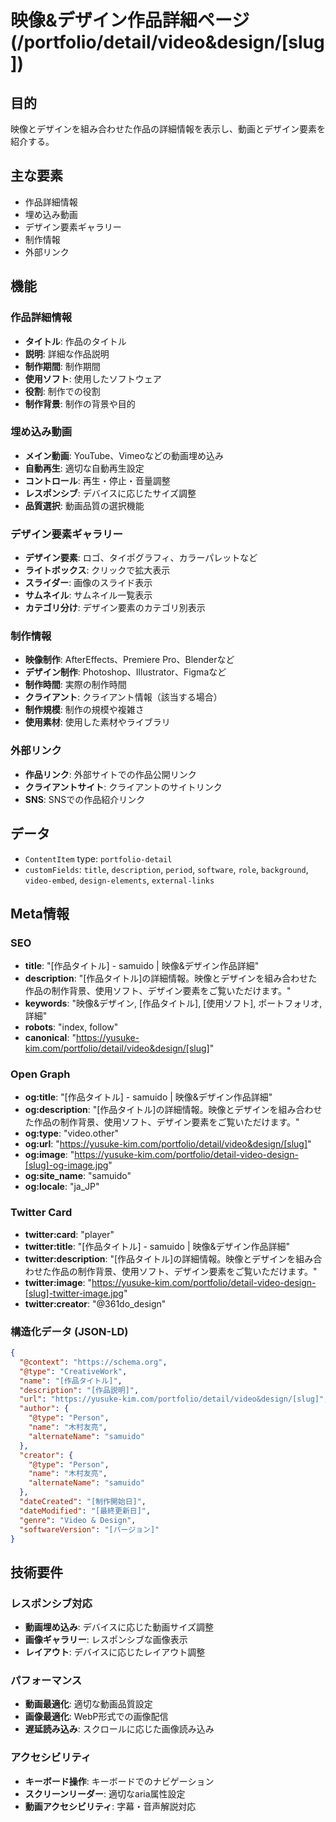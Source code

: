 # 映像&デザイン作品詳細ページ (/portfolio/detail/video&design/[slug])

## 目的

映像とデザインを組み合わせた作品の詳細情報を表示し、動画とデザイン要素を紹介する。

## 主な要素

- 作品詳細情報
- 埋め込み動画
- デザイン要素ギャラリー
- 制作情報
- 外部リンク

## 機能

### 作品詳細情報

- **タイトル**: 作品のタイトル
- **説明**: 詳細な作品説明
- **制作期間**: 制作期間
- **使用ソフト**: 使用したソフトウェア
- **役割**: 制作での役割
- **制作背景**: 制作の背景や目的

### 埋め込み動画

- **メイン動画**: YouTube、Vimeoなどの動画埋め込み
- **自動再生**: 適切な自動再生設定
- **コントロール**: 再生・停止・音量調整
- **レスポンシブ**: デバイスに応じたサイズ調整
- **品質選択**: 動画品質の選択機能

### デザイン要素ギャラリー

- **デザイン要素**: ロゴ、タイポグラフィ、カラーパレットなど
- **ライトボックス**: クリックで拡大表示
- **スライダー**: 画像のスライド表示
- **サムネイル**: サムネイル一覧表示
- **カテゴリ分け**: デザイン要素のカテゴリ別表示

### 制作情報

- **映像制作**: AfterEffects、Premiere Pro、Blenderなど
- **デザイン制作**: Photoshop、Illustrator、Figmaなど
- **制作時間**: 実際の制作時間
- **クライアント**: クライアント情報（該当する場合）
- **制作規模**: 制作の規模や複雑さ
- **使用素材**: 使用した素材やライブラリ

### 外部リンク

- **作品リンク**: 外部サイトでの作品公開リンク
- **クライアントサイト**: クライアントのサイトリンク
- **SNS**: SNSでの作品紹介リンク

## データ

- `ContentItem` type: `portfolio-detail`
- `customFields`: `title`, `description`, `period`, `software`, `role`, `background`, `video-embed`, `design-elements`, `external-links`

## Meta情報

### SEO

- **title**: "[作品タイトル] - samuido | 映像&デザイン作品詳細"
- **description**: "[作品タイトル]の詳細情報。映像とデザインを組み合わせた作品の制作背景、使用ソフト、デザイン要素をご覧いただけます。"
- **keywords**: "映像&デザイン, [作品タイトル], [使用ソフト], ポートフォリオ, 詳細"
- **robots**: "index, follow"
- **canonical**: "https://yusuke-kim.com/portfolio/detail/video&design/[slug]"

### Open Graph

- **og:title**: "[作品タイトル] - samuido | 映像&デザイン作品詳細"
- **og:description**: "[作品タイトル]の詳細情報。映像とデザインを組み合わせた作品の制作背景、使用ソフト、デザイン要素をご覧いただけます。"
- **og:type**: "video.other"
- **og:url**: "https://yusuke-kim.com/portfolio/detail/video&design/[slug]"
- **og:image**: "https://yusuke-kim.com/portfolio/detail-video-design-[slug]-og-image.jpg"
- **og:site_name**: "samuido"
- **og:locale**: "ja_JP"

### Twitter Card

- **twitter:card**: "player"
- **twitter:title**: "[作品タイトル] - samuido | 映像&デザイン作品詳細"
- **twitter:description**: "[作品タイトル]の詳細情報。映像とデザインを組み合わせた作品の制作背景、使用ソフト、デザイン要素をご覧いただけます。"
- **twitter:image**: "https://yusuke-kim.com/portfolio/detail-video-design-[slug]-twitter-image.jpg"
- **twitter:creator**: "@361do_design"

### 構造化データ (JSON-LD)

```json
{
  "@context": "https://schema.org",
  "@type": "CreativeWork",
  "name": "[作品タイトル]",
  "description": "[作品説明]",
  "url": "https://yusuke-kim.com/portfolio/detail/video&design/[slug]",
  "author": {
    "@type": "Person",
    "name": "木村友亮",
    "alternateName": "samuido"
  },
  "creator": {
    "@type": "Person",
    "name": "木村友亮",
    "alternateName": "samuido"
  },
  "dateCreated": "[制作開始日]",
  "dateModified": "[最終更新日]",
  "genre": "Video & Design",
  "softwareVersion": "[バージョン]"
}
```

## 技術要件

### レスポンシブ対応

- **動画埋め込み**: デバイスに応じた動画サイズ調整
- **画像ギャラリー**: レスポンシブな画像表示
- **レイアウト**: デバイスに応じたレイアウト調整

### パフォーマンス

- **動画最適化**: 適切な動画品質設定
- **画像最適化**: WebP形式での画像配信
- **遅延読み込み**: スクロールに応じた画像読み込み

### アクセシビリティ

- **キーボード操作**: キーボードでのナビゲーション
- **スクリーンリーダー**: 適切なaria属性設定
- **動画アクセシビリティ**: 字幕・音声解説対応
